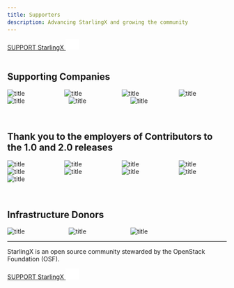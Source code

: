 ```yaml
---
title: Supporters
description: Advancing StarlingX and growing the community
---
```


<section class="section section-padding-top-0">
<a href="mailto:info@starlingx.io" class="button is-primary-dark is-rounded"><span>SUPPORT StarlingX</span>
  <span class="ico">
    <img src="../.vuepress/theme/svg/arrow-left.svg" alt="Learn More" />
  </span></a>
<br/><br/>

<div class="container1">
  <h2 class="features">Supporting Companies</h2>
</div>

<div class="container container-center">
  <div class="columns" style="align-items: center;justify-content: center;">
    <div class="column columns-sponsors">  <img class="img-sponsor-l4" src="/images/logo-suse.svg" alt="title"  /></div>
    <div class="column columns-sponsors">  <img class="img-sponsor-l4" src="/images/logo-tencent.jpg" alt="title"  /></div>
    <div class="column columns-sponsors">  <img class="img-sponsor-l4" src="/images/logo-99cloud.svg" alt="title"  /></div>
    <div class="column columns-sponsors">  <img class="img-sponsor-l4" src="/images/logo-ubuntu.svg" alt="title"  /></div>
  </div>
  <div class="columns" style="align-items: center;justify-content: center;">
    <div class="column columns-sponsors">  <img class="img-sponsor-l4" src="/images/china-telecom.png" alt="title"  /></div>
    <div class="column columns-sponsors">  <img class="img-sponsor-l4" src="/images/logo-citynetwork.svg" alt="title"  /></div>
    <div class="column columns-sponsors">  <img class="img-sponsor-l4" src="/images/logo-inspur.svg" alt="title"  /></div>
    <div class="column columns-sponsors">  </div>
  </div>
</div>
<p>&nbsp;</p>
<div class="container1">
  <h2 class="features">Thank you to the employers of Contributors to the 1.0 and 2.0 releases</h2>
</div>

<div class="container container-center">
  <div class="columns" style="align-items: center;justify-content: center;">
    <div class="column columns-sponsors">  <img class="img-sponsor-l4" src="/images/logo-99cloud.svg" alt="title"  /></div>
    <div class="column columns-sponsors">  <img class="img-sponsor-l4" src="/images/logo-dell.svg" alt="title"  /></div>
    <div class="column columns-sponsors">  <img class="img-sponsor-l4" src="/images/logo-fujitsu.svg" alt="title"  /></div>
    <div class="column columns-sponsors">  <img class="img-sponsor-l4" src="/images/logo-intel-lg.svg" alt="title"  /></div>
  </div>
  <div class="columns" style="align-items: center;justify-content: center;">
    <div class="column columns-sponsors">  <img class="img-sponsor-l4" src="/images/logo-suse.svg" alt="title"  /></div>
    <div class="column columns-sponsors">  <img class="img-sponsor-l4" src="/images/logo-chinaunion.svg" alt="title"  /></div>
    <div class="column columns-sponsors">  <img class="img-sponsor-l4" src="/images/logo-verizon.svg" alt="title"  /></div>
    <div class="column columns-sponsors">  <img class="img-sponsor-l4" src="/images/logo-fiberhome.png" alt="title"  /></div>
  </div>
  <div class="columns" style="align-items: center;justify-content: center;">
    <div class="column columns-sponsors">  <img class="img-sponsor-l4" src="/images/logo-windriver.svg" alt="title"  /></div>
    <div class="column columns-sponsors">  </div>
    <div class="column columns-sponsors">  </div>
    <div class="column columns-sponsors">  </div>
  </div>
</div>

<p>&nbsp;</p>

<div class="container1">
  <h2 class="features">Infrastructure Donors</h2>
</div>

<div class="container container-center">
  <div class="columns" style="align-items: center;justify-content: center;">
    <div class="column columns-sponsors">  <img class="img-sponsor-l3-last" src="/images/logo-packetcloud.svg" alt="title"  /></div>
    <div class="column columns-sponsors">  <img class="img-sponsor-l3-last" src="/images/logo-cengn.png" alt="title"  /></div>
    <div class="column columns-sponsors">  <img class="img-sponsor-l3-last" src="/images/logo-opendev.svg" alt="title"  /></div>
    <div class="column columns-sponsors">  </div>
  </div>
</div>

<hr/>

StarlingX is an open source community stewarded by the OpenStack Foundation (OSF). 

<a href="mailto:info@starlingx.io" class="button is-primary-dark is-rounded"><span>SUPPORT StarlingX</span>
  <span class="ico">
    <img src="../.vuepress/theme/svg/arrow-left.svg" alt="Learn More" />
  </span></a>
<br/><br/>

</section> 


<section class="section bottom-content">
</section>  



